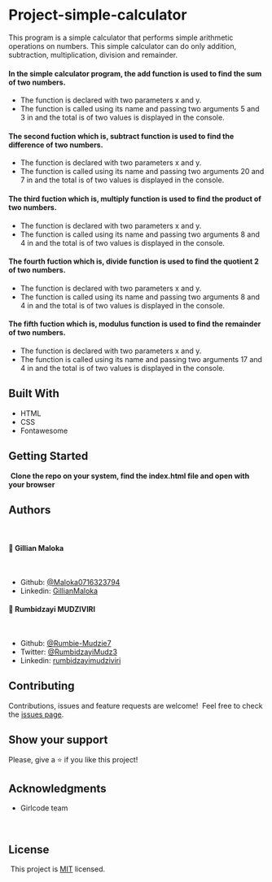 # Project-simple-calculator

This program is a simple calculator that performs simple arithmetic operations on numbers. 
This simple calculator can do only addition, subtraction, multiplication, division and remainder.

#### In the simple calculator program, the add function is used to find the sum of two numbers.
- The function is declared with two parameters x and y.
- The function is called using its name and passing two arguments 5 and 3 in and the total is of two values is displayed in the console.

#### The second fuction which is, subtract function is used to find the difference of two numbers.
- The function is declared with two parameters x and y.
- The function is called using its name and passing two arguments 20 and 7 in and the total is of two values is displayed in the console.

#### The third fuction which is, multiply function is used to find the product of two numbers.
- The function is declared with two parameters x and y.
- The function is called using its name and passing two arguments 8 and 4 in and the total is of two values is displayed in the console.

#### The fourth fuction which is, divide function is used to find the quotient 2 of two numbers.
- The function is declared with two parameters x and y.
- The function is called using its name and passing two arguments 8 and 4 in and the total is of two values is displayed in the console.

#### The fifth fuction which is, modulus function is used to find the remainder of two numbers.
- The function is declared with two parameters x and y.
- The function is called using its name and passing two arguments 17 and 4 in and the total is of two values is displayed in the console.

## Built With

- HTML
- CSS
- Fontawesome

## Getting Started

​
**Clone the repo on your system, find the index.html file and open with your browser**
​

## Authors
​
#### 👤 **Gillian Maloka**
​
- Github: [@Maloka0716323794](https://github.com/Maloka0716323794)
- Linkedin: [GillianMaloka](https://www.linkedin.com/in/gillian-maloka-0b1284149/)

 
#### 👤 **Rumbidzayi MUDZIVIRI**
​
- Github: [@Rumbie-Mudzie7](https://github.com/Rumbie-Mudzie7)
- Twitter: [@RumbidzayiMudz3](https://twitter.com/RumbidzayiMudz3)
- Linkedin: [rumbidzayimudziviri](https://www.linkedin.com/in/rumbidzayi-mudziviri-792b4b85/)​

## Contributing

Contributions, issues and feature requests are welcome!
​
Feel free to check the [issues page](https://github.com/Maloka0716323794/simple-calculator/issues).

## Show your support

Please, give a ⭐️ if you like this project!
​

## Acknowledgments

- Girlcode team


  ​
## License
​
This project is [MIT](lic.url) licensed.
​